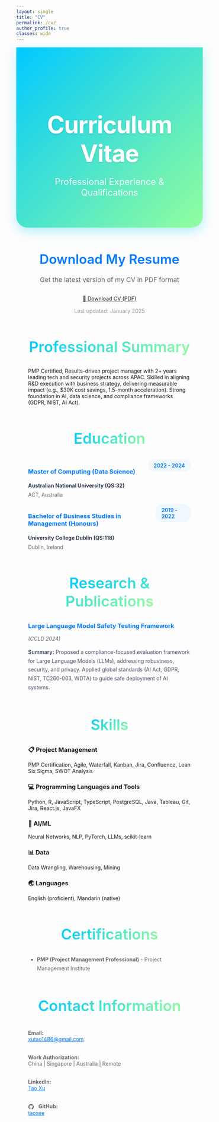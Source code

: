 ```yaml
---
layout: single
title: "CV"
permalink: /cv/
author_profile: true
classes: wide
---
```


<!-- Hide default page title -->
<style>
  .page__title { display: none !important; }
  .page__meta { display: none !important; }
</style>

<div style="background: linear-gradient(135deg, #00c9ff 0%, #92fe9d 100%); color: white; padding: 5rem 2rem; margin: 0 0 4rem 0; text-align: center; border-radius: 0 0 30px 30px; box-shadow: 0 10px 30px rgba(0, 201, 255, 0.3);">
  <h1 style="font-size: 4rem; font-weight: 700; margin-bottom: 1.5rem; color: white; text-shadow: 0 2px 4px rgba(0,0,0,0.1); letter-spacing: -0.02em;" data-translate="Curriculum Vitae">Curriculum Vitae</h1>
  <p style="font-size: 1.5rem; font-weight: 400; opacity: 0.95; max-width: 600px; margin: 0 auto;">Professional Experience & Qualifications</p>
</div>

<div class="cv-container" style="padding: 0 2rem;">

<div class="cv-section" style="text-align: center;">
  <h2 style="font-size: 2.2rem; font-weight: 600; color: #007AFF; margin-bottom: 1.5rem;">Download My Resume</h2>
  <p style="color: #666; margin-bottom: 2rem; font-size: 1.1rem;">Get the latest version of my CV in PDF format</p>
  <a href="/assets/files/TaoXu_CV.pdf" download="TaoXu_CV.pdf" class="cv-download-btn">
    📄 Download CV (PDF)
  </a>
  <p style="color: #999; font-size: 0.9rem; margin-top: 1rem;">Last updated: <span id="lastUpdated">January 2025</span></p>
</div>

<h2 style="font-size: 2.5rem; font-weight: 600; color: #2d3748; margin: 4rem 0 2rem 0; text-align: center;">
  <span style="background: linear-gradient(135deg, #00c9ff, #92fe9d); -webkit-background-clip: text; -webkit-text-fill-color: transparent; background-clip: text;">Professional Summary</span>
</h2>

<div class="about-card">
  PMP Certified, Results-driven project manager with 2+ years leading tech and security projects across APAC. Skilled in aligning R&D execution with business strategy, delivering measurable impact (e.g., $30K cost savings, 1.5-month acceleration). Strong foundation in AI, data science, and compliance frameworks (GDPR, NIST, AI Act).
</div>

<h2 style="font-size: 2.5rem; font-weight: 600; color: #2d3748; margin: 4rem 0 2rem 0; text-align: center;">
  <span style="background: linear-gradient(135deg, #00c9ff, #92fe9d); -webkit-background-clip: text; -webkit-text-fill-color: transparent; background-clip: text;">Education</span>
</h2>

<div style="margin: 2rem 0;">

<div class="about-card">
  <div style="display: flex; justify-content: space-between; align-items: flex-start; margin-bottom: 1rem;">
    <div>
      <h3 style="color: #007AFF; margin-bottom: 0.5rem;">Master of Computing (Data Science)</h3>
      <h4 style="color: #2d3748; margin-bottom: 0.5rem;">Australian National University (QS:32)</h4>
      <p style="color: #666; margin: 0;">ACT, Australia</p>
    </div>
    <span style="background: #f0f8ff; color: #007AFF; padding: 0.5rem 1rem; border-radius: 20px; font-weight: 600;">2022 - 2024</span>
  </div>
</div>

<div class="about-card">
  <div style="display: flex; justify-content: space-between; align-items: flex-start; margin-bottom: 1rem;">
    <div>
      <h3 style="color: #007AFF; margin-bottom: 0.5rem;">Bachelor of Business Studies in Management (Honours)</h3>
      <h4 style="color: #2d3748; margin-bottom: 0.5rem;">University College Dublin (QS:118)</h4>
      <p style="color: #666; margin: 0;">Dublin, Ireland</p>
    </div>
    <span style="background: #f0f8ff; color: #007AFF; padding: 0.5rem 1rem; border-radius: 20px; font-weight: 600;">2019 - 2022</span>
  </div>
</div>

</div>

<h2 style="font-size: 2.5rem; font-weight: 600; color: #2d3748; margin: 4rem 0 2rem 0; text-align: center;">
  <span style="background: linear-gradient(135deg, #00c9ff, #92fe9d); -webkit-background-clip: text; -webkit-text-fill-color: transparent; background-clip: text;">Research & Publications</span>
</h2>

<div class="about-card">
  <h3 style="color: #007AFF; margin-bottom: 1rem;">Large Language Model Safety Testing Framework</h3>
  <p style="color: #666; font-style: italic; margin-bottom: 1rem;">(CCLD 2024)</p>
  <p style="color: #4a5568; line-height: 1.7;">
    <strong>Summary:</strong> Proposed a compliance-focused evaluation framework for Large Language Models (LLMs), addressing robustness, security, and privacy. Applied global standards (AI Act, GDPR, NIST, TC260-003, WDTA) to guide safe deployment of AI systems.
  </p>
</div>

<h2 style="font-size: 2.5rem; font-weight: 600; color: #2d3748; margin: 4rem 0 2rem 0; text-align: center;">
  <span style="background: linear-gradient(135deg, #00c9ff, #92fe9d); -webkit-background-clip: text; -webkit-text-fill-color: transparent; background-clip: text;">Skills</span>
</h2>

<div class="about-grid">

<div class="about-card">
  <h3><span class="icon">📋</span> Project Management</h3>
  <p>PMP Certification, Agile, Waterfall, Kanban, Jira, Confluence, Lean Six Sigma, SWOT Analysis</p>
</div>

<div class="about-card">
  <h3><span class="icon">💻</span> Programming Languages and Tools</h3>
  <p><span class="iconify" data-icon="vscode-icons:file-type-python"></span> Python, 
    <span class="iconify" data-icon="mdi:language-r"></span> R,
    <span class="iconify" data-icon="vscode-icons:file-type-js-official"></span> JavaScript, 
    <span class="iconify" data-icon="vscode-icons:file-type-typescript-official"></span> TypeScript, 
    <span class="iconify" data-icon="vscode-icons:file-type-sql"></span> PostgreSQL, 
    <span class="iconify" data-icon="logos:java" data-inline="false"></span> Java,
    <span class="iconify" data-icon="logos:tableau-icon"></span> Tableau,
    <span class="iconify" data-icon="logos:git"></span> Git, 
    <span class="iconify" data-icon="logos:jira"></span> Jira,
    React.js, JavaFX</p>
</div>

<div class="about-card">
  <h3><span class="icon">🤖</span> AI/ML</h3>
  <p>Neural Networks, NLP, PyTorch, LLMs, scikit-learn</p>
</div>

<div class="about-card">
  <h3><span class="icon">📊</span> Data</h3>
  <p>Data Wrangling, Warehousing, Mining</p>
</div>

<div class="about-card">
  <h3><span class="icon">🌏</span> Languages</h3>
  <p>English (proficient), Mandarin (native)</p>
</div>

</div>

<h2 style="font-size: 2.5rem; font-weight: 600; color: #2d3748; margin: 4rem 0 2rem 0; text-align: center;">
  <span style="background: linear-gradient(135deg, #00c9ff, #92fe9d); -webkit-background-clip: text; -webkit-text-fill-color: transparent; background-clip: text;">Certifications</span>
</h2>

<div class="about-card">
  <ul style="color: #666; line-height: 1.7; margin: 0; padding-left: 1.5rem;">
    <li><strong>PMP (Project Management Professional)</strong> - Project Management Institute</li>
  </ul>
</div>

<h2 style="font-size: 2.5rem; font-weight: 600; color: #2d3748; margin: 4rem 0 2rem 0; text-align: center;">
  <span style="background: linear-gradient(135deg, #00c9ff, #92fe9d); -webkit-background-clip: text; -webkit-text-fill-color: transparent; background-clip: text;">Contact Information</span>
</h2>

<div class="about-card">
  <div style="display: grid; grid-template-columns: repeat(auto-fit, minmax(250px, 1fr)); gap: 1rem;">
    <div>
      <p style="margin: 0.5rem 0; color: #666;">
        <span class="iconify" data-icon="tabler:mail"></span> 
        <strong>Email:</strong><br>
        <a href="mailto:xutao1486@gmail.com" style="color: #007AFF;">xutao1486@gmail.com</a>
      </p>
    </div>
    <div>
      <p style="margin: 0.5rem 0; color: #666;">
        <span class="iconify" data-icon="tabler:world"></span> 
        <strong>Work Authorization:</strong><br>
        China | Singapore | Australia | Remote
      </p>
    </div>
    <div>
      <p style="margin: 0.5rem 0; color: #666;">
        <span class="iconify" data-icon="tabler:brand-linkedin"></span> 
        <strong>LinkedIn:</strong><br>
        <a href="https://www.linkedin.com/in/tao-xee" target="_blank" style="color: #007AFF;">Tao Xu</a>
      </p>
    </div>
    <div>
      <p style="margin: 0.5rem 0; color: #666;">
        <svg xmlns="http://www.w3.org/2000/svg" width="1rem" height="1rem" viewBox="0 0 24 24" style="vertical-align: middle; margin-right: 0.5rem;"><path fill="currentColor" d="M12 1C5.923 1 1 5.923 1 12c0 4.867 3.149 8.979 7.521 10.436c.55.096.756-.233.756-.522c0-.262-.013-1.128-.013-2.049c-2.764.509-3.479-.674-3.699-1.292c-.124-.317-.66-1.293-1.127-1.554c-.385-.207-.936-.715-.014-.729c.866-.014 1.485.797 1.691 1.128c.99 1.663 2.571 1.196 3.204.907c.096-.715.385-1.196.701-1.471c-2.448-.275-5.005-1.224-5.005-5.432c0-1.196.426-2.186 1.128-2.956c-.111-.275-.496-1.402.11-2.915c0 0 .921-.288 3.024 1.128a10.2 10.2 0 0 1 2.75-.371c.936 0 1.871.123 2.75.371c2.104-1.43 3.025-1.128 3.025-1.128c.605 1.513.221 2.64.111 2.915c.701.77 1.127 1.747 1.127 2.956c0 4.222-2.571 5.157-5.019 5.432c.399.344.743 1.004.743 2.035c0 1.471-.014 2.654-.014 3.025c0 .289.206.632.756.522C19.851 20.979 23 16.854 23 12c0-6.077-4.922-11-11-11"/></svg> 
        <strong>GitHub:</strong><br>
        <a href="https://github.com/taoxee" target="_blank" style="color: #007AFF;">taoxee</a>
      </p>
    </div>
  </div>
</div>

</div>

<style>
  .page__content h2 {
    color: #1d1d1f;
    font-weight: 600;
    font-size: 2rem;
    margin-top: 3rem;
    margin-bottom: 1.5rem;
    border-bottom: 2px solid #007AFF;
    padding-bottom: 0.5rem;
  }
  
  .page__content h3 {
    color: #333;
    font-weight: 600;
    font-size: 1.5rem;
    margin-top: 2rem;
    margin-bottom: 0.5rem;
  }
  
  .page__content h4 {
    font-weight: 600;
    font-size: 1.1rem;
    margin-bottom: 0.5rem;
  }
  
  .page__content p {
    font-size: 1.1rem;
    line-height: 1.7;
    color: #515151;
  }
  
  .page__content a {
    transition: all 0.3s ease;
  }
  
  .page__content a:hover {
    transform: translateY(-2px);
  }
  
  .page__content {
    font-family: -apple-system, BlinkMacSystemFont, 'Segoe UI', Roboto, Oxygen, Ubuntu, Cantarell, sans-serif;
  }
</style> 